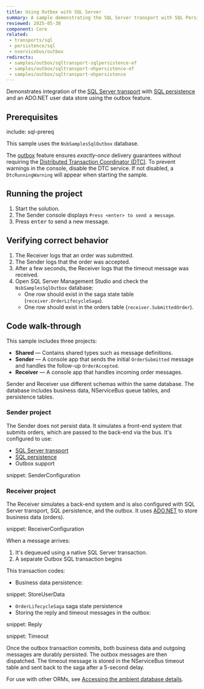 ```yaml
---
title: Using Outbox with SQL Server
summary: A sample demonstrating the SQL Server transport with SQL Persistence and ADO.NET user data store using outbox
reviewed: 2025-05-30
component: Core
related:
 - transports/sql
 - persistence/sql
 - nservicebus/outbox
redirects:
 - samples/outbox/sqltransport-sqlpersistence-ef
 - samples/outbox/sqltransport-nhpersistence-ef
 - samples/outbox/sqltransport-nhpersistence
---
```


Demonstrates integration of the [SQL Server transport](/transports/sql) with [SQL persistence](/persistence/sql/) and an ADO.NET user data store using the outbox feature.

## Prerequisites

include: sql-prereq

This sample uses the `NsbSamplesSqlOutbox` database.

The [outbox](/nservicebus/outbox) feature ensures *exactly-once* delivery guarantees without requiring the [Distributed Transaction Coordinator (DTC)](https://docs.microsoft.com/en-us/previous-versions/windows/desktop/ms684146(v=vs.85)). To prevent warnings in the console, disable the DTC service. If not disabled, a `DtcRunningWarning` will appear when starting the sample.

## Running the project

1. Start the solution.
1. The Sender console displays `Press <enter> to send a message`.
1. Press <kbd>enter</kbd> to send a new message.

## Verifying correct behavior

1. The Receiver logs that an order was submitted.
1. The Sender logs that the order was accepted.
1. After a few seconds, the Receiver logs that the timeout message was received.
1. Open SQL Server Management Studio and check the `NsbSamplesSqlOutbox` database:
   * One row should exist in the saga state table (`receiver.OrderLifecycleSaga`).
   * One row should exist in the orders table (`receiver.SubmittedOrder`).

## Code walk-through

This sample includes three projects:

* **Shared** — Contains shared types such as message definitions.
* **Sender** — A console app that sends the initial `OrderSubmitted` message and handles the follow-up `OrderAccepted`.
* **Receiver** — A console app that handles incoming order messages.

Sender and Receiver use different schemas within the same database. The database includes business data, NServiceBus queue tables, and persistence tables.

### Sender project

The Sender does not persist data. It simulates a front-end system that submits orders, which are passed to the back-end via the bus. It's configured to use:

* [SQL Server transport](/transports/sql/)
* [SQL persistence](/persistence/sql/)
* Outbox support

snippet: SenderConfiguration

### Receiver project

The Receiver simulates a back-end system and is also configured with SQL Server transport, SQL persistence, and the outbox. It uses [ADO.NET](https://docs.microsoft.com/en-us/dotnet/framework/data/adonet/ado-net-overview) to store business data (orders).

snippet: ReceiverConfiguration

When a message arrives:

1. It's dequeued using a native SQL Server transaction.
2. A separate Outbox SQL transaction begins


This transaction codes:

* Business data persistence:

snippet: StoreUserData

* `OrderLifecycleSaga` saga state persistence
* Storing the reply and timeout messages in the outbox:

snippet: Reply

snippet: Timeout

Once the outbox transaction commits, both business data and outgoing messages are durably persisted. The outbox messages are then dispatched. The timeout message is stored in the NServiceBus timeout table and sent back to the saga after a 5-second delay.

For use with other ORMs, see [Accessing the ambient database details](/samples/sqltransport-sqlpersistence/#receiver-project-accessing-the-ambient-database-details).
